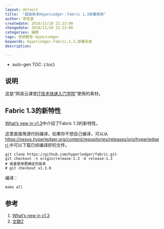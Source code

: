 ```yaml
---
layout: default
title:  "超级账本HyperLedger：Fabric 1.3部署使用"
author: 李佶澳
createdate: 2018/11/20 22:23:00
changedate: 2018/11/20 22:23:00
categories: 编程
tags: 视频教程 HyperLedger
keywords: HyperLedger,Fabric,1.3,部署安装
description: 

---
```


* auto-gen TOC:
{:toc}

## 说明

这是“网易云课堂[IT技术快速入门学院](https://study.163.com/provider/400000000376006/course.htm?share=2&shareId=400000000376006)”使用的素材。

## Fabric 1.3的新特性

[What’s new in v1.3][1]中介绍了Fabric 1.3的新特性。

这里直接用源代码编译，如果你不想自己编译，可以从[ https://nexus.hyperledger.org/content/repositories/releases/org/hyperledger/ ](https://nexus.hyperledger.org/content/repositories/releases/org/hyperledger/ )中可以下载已经编译好的文件。

	git clone https://github.com/hyperledger/fabric.git
	git checkout -t origin/release-1.3 -b release-1.3
	# 或者使用更确定的版本
	# git checkout v1.3.0

编译：

	make all

## 参考

1. [What’s new in v1.3][1]
2. [文献2][2]

[1]: https://hyperledger-fabric.readthedocs.io/en/release-1.3/whatsnew.html "What’s new in v1.3" 
[2]: 2.com  "文献1" 
